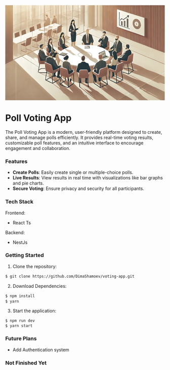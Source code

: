 <div style='display:flex; align-items:center; justify-content: center'>
    <img src='./client/public/img/md-banner.jpg' height='300' width='100%' >
</div>

# Poll Voting App
The Poll Voting App is a modern, user-friendly platform designed to create, share, and manage polls efficiently. It provides real-time voting results, customizable poll features, and an intuitive interface to encourage engagement and collaboration.

### Features
- **Create Polls**: Easily create single or multiple-choice polls.
- **Live Results**: View results in real time with visualizations like bar graphs and pie charts.
- **Secure Voting**: Ensure privacy and security for all participants.

### Tech Stack
Frontend:
- React Ts

Backend:
- NestJs

### Getting Started
1. Clone the repository:
```bash
$ git clone https://github.com/DimaShamoev/voting-app.git
```
2. Download Dependencies:
```bash
$ npm install
$ yarn
```
3. Start the application:
```
$ npm run dev
$ yarn start
```

### Future Plans
- Add Authentication system

### Not Finished Yet